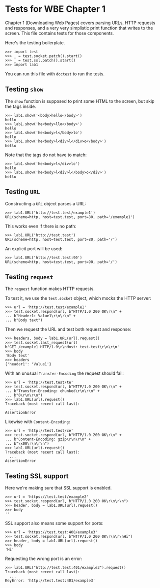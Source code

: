 Tests for WBE Chapter 1
=======================

Chapter 1 (Downloading Web Pages) covers parsing URLs, HTTP requests
and responses, and a very very simplistic print function that writes
to the screen. This file contains tests for those components.

Here's the testing boilerplate.

    >>> import test
    >>> _ = test.socket.patch().start()
    >>> _ = test.ssl.patch().start()
    >>> import lab1
    
You can run this file with `doctest` to run the tests.

Testing `show`
--------------

The `show` function is supposed to print some HTML to the screen, but
skip the tags inside.

    >>> lab1.show('<body>hello</body>')
    hello
    >>> lab1.show('he<body>llo</body>')
    hello
    >>> lab1.show('he<body>l</body>lo')
    hello
    >>> lab1.show('he<body>l<div>l</div>o</body>')
    hello

Note that the tags do not have to match:

    >>> lab1.show('he<body>l</div>lo')
    hello
    >>> lab1.show('he<body>l<div>l</body>o</div>')
    hello

Testing `URL`
-------------

Constructing a `URL` object parses a URL:

    >>> lab1.URL('http://test.test/example1')
    URL(scheme=http, host=test.test, port=80, path='/example1')

This works even if there is no path:

    >>> lab1.URL('http://test.test')
    URL(scheme=http, host=test.test, port=80, path='/')

An explicit port will be used:

    >>> lab1.URL('http://test.test:90')
    URL(scheme=http, host=test.test, port=90, path='/')

Testing `request`
-----------------

The `request` function makes HTTP requests.

To test it, we use the `test.socket` object, which mocks the HTTP server:

    >>> url = 'http://test.test/example1'
    >>> test.socket.respond(url, b"HTTP/1.0 200 OK\r\n" +
    ... b"Header1: Value1\r\n\r\n" +
    ... b"Body text")

Then we request the URL and test both request and response:

    >>> headers, body = lab1.URL(url).request()
    >>> test.socket.last_request(url)
    b'GET /example1 HTTP/1.0\r\nHost: test.test\r\n\r\n'
    >>> body
    'Body text'
    >>> headers
    {'header1': 'Value1'}

With an unusual `Transfer-Encoding` the request should fail:

    
    >>> url = 'http://test.test/te'
    >>> test.socket.respond(url, b"HTTP/1.0 200 OK\r\n" +
    ... b"Transfer-Encoding: chunked\r\n\r\n" +
    ... b"0\r\n\r\n")
    >>> lab1.URL(url).request()
    Traceback (most recent call last):
      ...
    AssertionError

Likewise with `Content-Encoding`:
    
    >>> url = 'http://test.test/ce'
    >>> test.socket.respond(url, b"HTTP/1.0 200 OK\r\n" +
    ... b"Content-Encoding: gzip\r\n\r\n" +
    ... b"\x00\r\n\r\n")
    >>> lab1.URL(url).request()
    Traceback (most recent call last):
      ...
    AssertionError

Testing SSL support
-------------------

Here we're making sure that SSL support is enabled.

    >>> url = 'https://test.test/example2'
    >>> test.socket.respond(url, b"HTTP/1.0 200 OK\r\n\r\n")
    >>> header, body = lab1.URL(url).request()
    >>> body
    ''

SSL support also means some support for ports:

    >>> url = 'https://test.test:400/example3'
    >>> test.socket.respond(url, b"HTTP/1.0 200 OK\r\n\r\nHi")
    >>> header, body = lab1.URL(url).request()
    >>> body
    'Hi'

Requesting the wrong port is an error:

    >>> lab1.URL("http://test.test:401/example3").request()
    Traceback (most recent call last):
      ...
    KeyError: 'http://test.test:401/example3'

